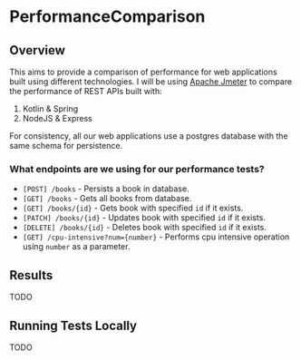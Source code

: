 # PerformanceComparison

## Overview
This aims to provide a comparison of performance for web applications built using different technologies.
I will be using [Apache Jmeter](https://jmeter.apache.org/) to compare the performance of REST APIs built with:
1. Kotlin & Spring
1. NodeJS & Express

For consistency, all our web applications use a postgres database with the same schema for persistence.

### What endpoints are we using for our performance tests?
* `[POST] /books` - Persists a book in database.
* `[GET] /books` - Gets all books from database.
* `[GET] /books/{id}` - Gets book with specified `id` if it exists.
* `[PATCH] /books/{id}` - Updates book with specified `id` if it exists.
* `[DELETE] /books/{id}` - Deletes book with specified `id` if it exists.
* `[GET] /cpu-intensive?num={number}` - Performs cpu intensive operation using `number` as a parameter.

## Results
TODO

## Running Tests Locally
TODO
